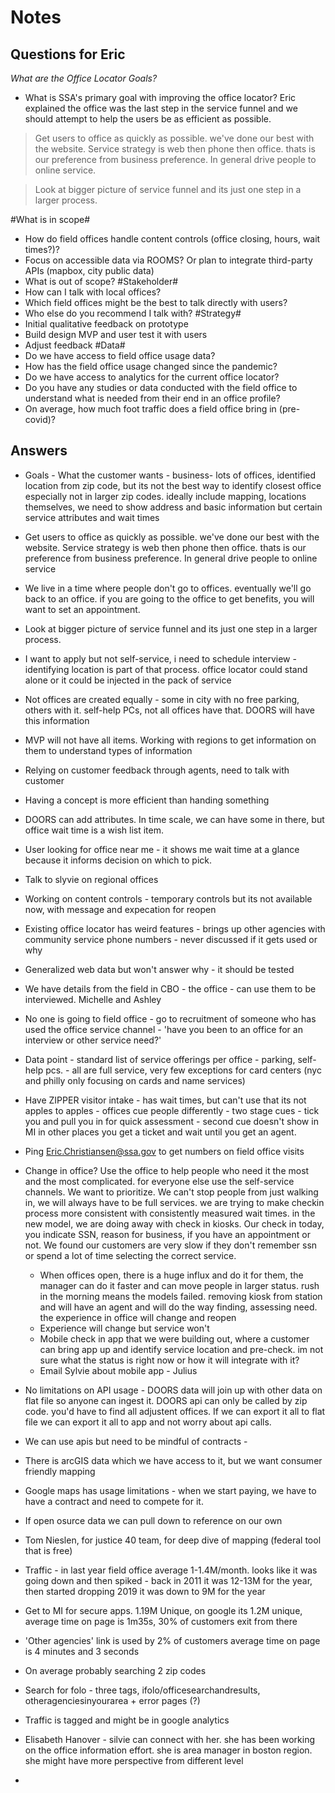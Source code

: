 # Notes

## Questions for Eric
*What are the Office Locator Goals?*
  * What is SSA's primary goal with improving the office locator?
Eric explained the office was the last step in  the service funnel and we should attempt to help the users be as efficient as possible.
> Get users to office as quickly as possible. we've done our best with the website. Service strategy is web then phone then office. thats is our preference from business preference. In general drive people to online service.

> Look at bigger picture of service funnel and its just one step in a larger process.

#What is in scope#
  * How do field offices handle content controls (office closing, hours, wait times?)?
  * Focus on accessible data via ROOMS? Or plan to integrate third-party APIs (mapbox, city public data)
  * What is out of scope?
#Stakeholder#
  * How can I talk with local offices?
  * Which field offices might be the best to talk directly with users?
  * Who else do you recommend I talk with?
#Strategy#
  * Initial qualitative feedback on prototype
  * Build design MVP and user test it with users
  * Adjust feedback
#Data#
  * Do we have access to field office usage data?
  * How has the field office usage changed since the pandemic?  
  * Do we have access to analytics for the current office locator?
  * Do you have any studies or data conducted with the field office to understand what is needed from their end in an office profile?
  * On average, how much foot traffic does a field office bring in (pre-covid)?


## Answers
* Goals - What the customer wants - business- lots of offices, identified location from zip code, but its not the best way to identify closest office especially not in larger zip codes. ideally include mapping, locations themselves, we need to show address and basic information but certain service attributes and wait times
* Get users to office as quickly as possible. we've done our best with the website. Service strategy is web then phone then office. thats is our preference from business preference. In general drive people to online service
* We live in a time where people don't go to offices. eventually we'll go back to an office. if you are going to the office to get benefits, you will want to set an appointment.
* Look at bigger picture of service funnel and its just one step in a larger process.
* I want to apply but not self-service, i need to schedule interview - identifying location is part of that process. office locator could stand alone or it could be injected in the pack of service
* Not offices are created equally - some in city with no free parking, others with it. self-help PCs, not all offices have that. DOORS will have this information
* MVP will not have all items. Working with regions to get information on them to understand types of information
* Relying on customer feedback through agents, need to talk with customer
* Having a concept is more efficient than handing something
* DOORS can add attributes. In time scale, we can have some in there, but office wait time is a wish list item.
* User looking for office near me - it shows me wait time at a glance because it informs decision on which to pick.
* Talk to slyvie on regional offices
* Working on content controls - temporary controls but its not available now, with message and expecation for reopen
* Existing office locator has weird features - brings up other agencies with community service phone numbers - never discussed if it gets used or why
* Generalized web data but won't answer why - it should be tested
* We have details from the field in CBO - the office - can use them to be interviewed. Michelle and Ashley
* No one is going to field office - go to recruitment of someone who has used the office service channel - 'have you been to an office for an interview or other service need?'

* Data point - standard list of service offerings per office - parking, self-help pcs.  - all are full service, very few exceptions for card centers (nyc and philly only focusing on cards and name services)
* Have ZIPPER visitor intake - has wait times, but can't use that its not apples to apples - offices cue people differently - two stage cues - tick you and pull you in for quick assessment - second cue doesn't show in MI in other places you get a ticket and wait until you get an agent.
* Ping Eric.Christiansen@ssa.gov to get numbers on field office visits

* Change in office? Use the office to help people who need it the most and the most complicated. for everyone else use the self-service channels. We want to prioritize. We can't stop people from just walking in, we will always have to be full services. we are trying to make checkin process more consistent with consistently measured wait times. in the new model, we are doing away with check in kiosks. Our check in today, you indicate SSN, reason for business, if you have an appointment or not. We found our customers are very slow if they don't remember ssn or spend a lot of time selecting the correct service.
  * When offices open, there is a huge influx and do it for them, the manager can do it faster and can move people in larger status. rush in the morning means the models failed. removing kiosk from station and will have an agent and will do the way finding, assessing need. the experience in office will change and reopen
  * Experience will change but service won't
  * Mobile check in app that we were building out, where a customer can bring app up and identify service location and pre-check. im not sure what the status is right now or how it will integrate with it?
  * Email Sylvie about mobile app - Julius

* No limitations on API usage - DOORS data will join up with other data on flat file so anyone can ingest it. DOORS api can only be called by zip code. you'd have to find all adjustent offices. If we can export it all to flat file we can export it all to app and not worry about api calls.
* We can use apis but need to be mindful of contracts -
* There is arcGIS data which we have access to it, but we want consumer friendly mapping
* Google maps has usage limitations - when we start paying, we have to have a contract and need to compete for it.
* If open osurce data we can pull down to reference on our own
* Tom Nieslen, for justice 40 team,  for deep dive of mapping (federal tool that is free)

* Traffic - in last year field office average 1-1.4M/month. looks like it was going down and then spiked - back in 2011 it was 12-13M for the year, then started dropping 2019 it was down to 9M for the year
* Get to MI for secure apps. 1.19M Unique, on google its 1.2M unique, average time on page is 1m35s, 30% of customers exit from there
* 'Other agencies' link is used by 2% of customers average time on page is 4 minutes and 3 seconds
* On average probably searching 2 zip codes
* Search for folo - three tags, ifolo/officesearchandresults, otheragenciesinyourarea + error pages (?)
* Traffic is tagged and might be in google analytics
* Elisabeth Hanover - silvie can connect with her. she has been working on the office information effort. she is area manager in boston region. she might have more perspective from different level
*
